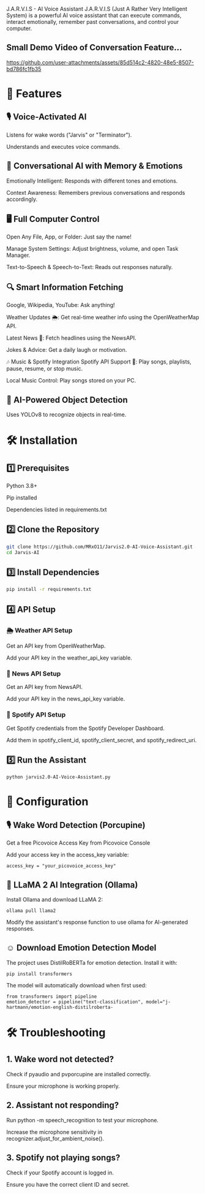J.A.R.V.I.S - AI Voice Assistant
J.A.R.V.I.S (Just A Rather Very Intelligent System) is a powerful AI voice assistant that can execute commands, interact emotionally, remember past conversations, and control your computer.

## Small Demo Video of Conversation Feature...   

https://github.com/user-attachments/assets/85d514c2-4820-48e5-8507-bd786fc1fb35


# **🚀 Features**

## 🎙 Voice-Activated AI

Listens for wake words ("Jarvis" or "Terminator").

Understands and executes voice commands.


## 🧠 Conversational AI with Memory & Emotions

Emotionally Intelligent: Responds with different tones and emotions.

Context Awareness: Remembers previous conversations and responds accordingly.


## 🖥 Full Computer Control

Open Any File, App, or Folder: Just say the name!

Manage System Settings: Adjust brightness, volume, and open Task Manager.

Text-to-Speech & Speech-to-Text: Reads out responses naturally.


## 🔍 Smart Information Fetching

Google, Wikipedia, YouTube: Ask anything!

Weather Updates 🌦: Get real-time weather info using the OpenWeatherMap API.

Latest News 📰: Fetch headlines using the NewsAPI.

Jokes & Advice: Get a daily laugh or motivation.

🎶 Music & Spotify Integration
Spotify API Support 🎵: Play songs, playlists, pause, resume, or stop music.

Local Music Control: Play songs stored on your PC.


## 🎯 AI-Powered Object Detection

Uses YOLOv8 to recognize objects in real-time.




# **🛠 Installation**


## 1️⃣ Prerequisites

Python 3.8+

Pip installed

Dependencies listed in requirements.txt

## 2️⃣ Clone the Repository
```bash
git clone https://github.com/MRxO11/Jarvis2.0-AI-Voice-Assistant.git
cd Jarvis-AI
```

## 3️⃣ Install Dependencies
```bash
pip install -r requirements.txt
```

## 4️⃣ API Setup

### 🌦 Weather API Setup
Get an API key from OpenWeatherMap.

Add your API key in the weather_api_key variable.

### 📰 News API Setup
Get an API key from NewsAPI.

Add your API key in the news_api_key variable.

### 🎵 Spotify API Setup
Get Spotify credentials from the Spotify Developer Dashboard.

Add them in spotify_client_id, spotify_client_secret, and spotify_redirect_uri.

## 5️⃣ Run the Assistant
```bash
python jarvis2.0-AI-Voice-Assistant.py
```



# **🔧 Configuration**


## 🎙 Wake Word Detection (Porcupine)
Get a free Picovoice Access Key from Picovoice Console

Add your access key in the access_key variable:
```
access_key = "your_picovoice_access_key"
```

## 🤖 LLaMA 2 AI Integration (Ollama)
Install Ollama and download LLaMA 2:
```
ollama pull llama2
```
Modify the assistant's response function to use ollama for AI-generated responses.

## ☺️ Download Emotion Detection Model
The project uses DistilRoBERTa for emotion detection. Install it with:
```
pip install transformers
```

The model will automatically download when first used:
```
from transformers import pipeline
emotion_detector = pipeline("text-classification", model="j-hartmann/emotion-english-distilroberta-
```

# **🛠 Troubleshooting**

## 1. Wake word not detected?

Check if pyaudio and pvporcupine are installed correctly.

Ensure your microphone is working properly.

## 2. Assistant not responding?

Run python -m speech_recognition to test your microphone.

Increase the microphone sensitivity in recognizer.adjust_for_ambient_noise().

## 3. Spotify not playing songs?

Check if your Spotify account is logged in.

Ensure you have the correct client ID and secret.

